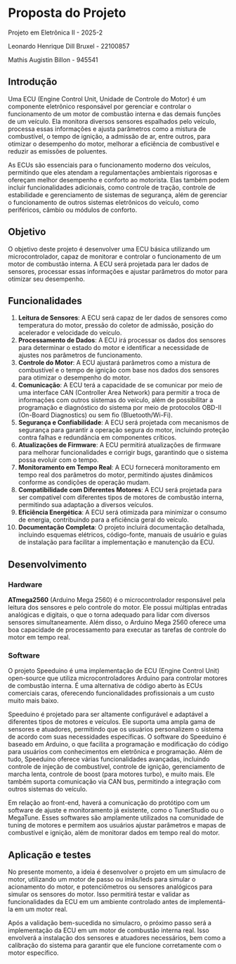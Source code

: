 # Proposta do Projeto

Projeto em Eletrônica II - 2025-2

Leonardo Henrique Dill Bruxel - 22100857

Mathis Augistin Billon - 945541

## Introdução

Uma ECU (Engine Control Unit, Unidade de Controle do Motor) é um componente eletrônico responsável por gerenciar e controlar o funcionamento de um motor de combustão interna e das demais funções de um veículo. Ela monitora diversos sensores espalhados pelo veículo, processa essas informações e ajusta parâmetros como a mistura de combustível, o tempo de ignição, a admissão de ar, entre outros, para otimizar o desempenho do motor, melhorar a eficiência de combustível e reduzir as emissões de poluentes.

As ECUs são essenciais para o funcionamento moderno dos veículos, permitindo que eles atendam a regulamentações ambientais rigorosas e ofereçam melhor desempenho e conforto ao motorista. Elas também podem incluir funcionalidades adicionais, como controle de tração, controle de estabilidade e gerenciamento de sistemas de segurança, além de gerenciar o funcionamento de outros sistemas eletrônicos do veículo, como periféricos, câmbio ou módulos de conforto.

## Objetivo

O objetivo deste projeto é desenvolver uma ECU básica utilizando um microcontrolador, capaz de monitorar e controlar o funcionamento de um motor de combustão interna. A ECU será projetada para ler dados de sensores, processar essas informações e ajustar parâmetros do motor para otimizar seu desempenho.

## Funcionalidades

1. **Leitura de Sensores**: A ECU será capaz de ler dados de sensores como temperatura do motor, pressão do coletor de admissão, posição do acelerador e velocidade do veículo.
2. **Processamento de Dados**: A ECU irá processar os dados dos sensores para determinar o estado do motor e identificar a necessidade de ajustes nos parâmetros de funcionamento.
3. **Controle do Motor**: A ECU ajustará parâmetros como a mistura de combustível e o tempo de ignição com base nos dados dos sensores para otimizar o desempenho do motor.
4. **Comunicação**: A ECU terá a capacidade de se comunicar por meio de uma interface CAN (Controller Area Network) para permitir a troca de informações com outros sistemas do veículo, além de possibilitar a programação e diagnóstico do sistema por meio de protocolos OBD-II (On-Board Diagnostics) ou sem fio (Bluetooth/Wi-Fi).
5. **Segurança e Confiabilidade**: A ECU será projetada com mecanismos de segurança para garantir a operação segura do motor, incluindo proteção contra falhas e redundância em componentes críticos.
6. **Atualizações de Firmware**: A ECU permitirá atualizações de firmware para melhorar funcionalidades e corrigir bugs, garantindo que o sistema possa evoluir com o tempo.
7. **Monitoramento em Tempo Real**: A ECU fornecerá monitoramento em tempo real dos parâmetros do motor, permitindo ajustes dinâmicos conforme as condições de operação mudam.
8. **Compatibilidade com Diferentes Motores**: A ECU será projetada para ser compatível com diferentes tipos de motores de combustão interna, permitindo sua adaptação a diversos veículos.
9. **Eficiência Energética**: A ECU será otimizada para minimizar o consumo de energia, contribuindo para a eficiência geral do veículo.
10. **Documentação Completa**: O projeto incluirá documentação detalhada, incluindo esquemas elétricos, código-fonte, manuais de usuário e guias de instalação para facilitar a implementação e manutenção da ECU.

## Desenvolvimento

### Hardware

**ATmega2560** (Arduino Mega 2560) é o microcontrolador responsável pela leitura dos sensores e pelo controle do motor. Ele possui múltiplas entradas analógicas e digitais, o que o torna adequado para lidar com diversos sensores simultaneamente. Além disso, o Arduino Mega 2560 oferece uma boa capacidade de processamento para executar as tarefas de controle do motor em tempo real.

### Software

O projeto Speeduino é uma implementação de ECU (Engine Control Unit) open-source que utiliza microcontroladores Arduino para controlar motores de combustão interna. É uma alternativa de código aberto às ECUs comerciais caras, oferecendo funcionalidades profissionais a um custo muito mais baixo.

Speeduino é projetado para ser altamente configurável e adaptável a diferentes tipos de motores e veículos. Ele suporta uma ampla gama de sensores e atuadores, permitindo que os usuários personalizem o sistema de acordo com suas necessidades específicas. O software do Speeduino é baseado em Arduino, o que facilita a programação e modificação do código para usuários com conhecimentos em eletrônica e programação. Além de tudo, Speeduino oferece várias funcionalidades avançadas, incluindo controle de injeção de combustível, controle de ignição, gerenciamento de marcha lenta, controle de boost (para motores turbo), e muito mais. Ele também suporta comunicação via CAN bus, permitindo a integração com outros sistemas do veículo.

Em relação ao front-end, haverá a comunicação do protótipo com um software de ajuste e monitoramento já existente, como o TunerStudio ou o MegaTune. Esses softwares são amplamente utilizados na comunidade de tuning de motores e permitem aos usuários ajustar parâmetros e mapas de combustível e ignição, além de monitorar dados em tempo real do motor.

## Aplicação e testes

No presente momento, a ideia é desenvolver o projeto em um simulacro de motor, utilizando um motor de passo ou ímãs/leds para simular o acionamento do motor, e potenciômetros ou sensores analógicos para simular os sensores do motor. Isso permitirá testar e validar as funcionalidades da ECU em um ambiente controlado antes de implementá-la em um motor real.

Após a validação bem-sucedida no simulacro, o próximo passo será a implementação da ECU em um motor de combustão interna real. Isso envolverá a instalação dos sensores e atuadores necessários, bem como a calibração do sistema para garantir que ele funcione corretamente com o motor específico.
